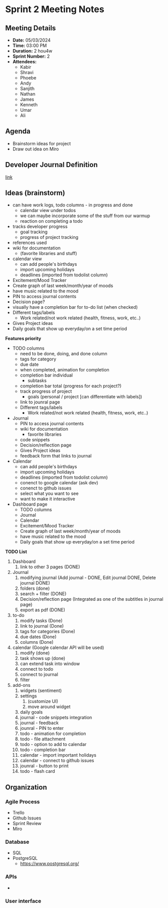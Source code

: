 # Sprint 2 Meeting Notes

## Meeting Details

- **Date:** 05/03/2024
- **Time:** 03:00 PM
- **Duration:** 2 hou4w
- **Sprint Number:** 2
- **Attendees:**
  - Kabir
  - Shravi
  - Phoebe
  - Andy
  - Sanjith
  - Nathan
  - James
  - Kenneth
  - Umar
  - Ali

## Agenda
- Brainstorm ideas for project
- Draw out idea on Miro 

## Developer Journal Definition
[link](https://opensource.com/article/19/4/what-developer-journal)

## Ideas (brainstorm)
- can have work logs, todo columns - in progress and done
  - calendar view under todos
  - we can maybe incorporate some of the stuff from our warmup
  - reaction on completing a todo 
- tracks developer progress
  - goal tracking
  - progress of project tracking
- references used
- wiki for documentation
  - (favorite libraries and stuff)
- calendar view
  - can add people's birthdays 
  - import upcoming holidays
  - deadlines (imported from todolist column)
- Excitement/Mood Tracker
 - Create graph of last week/month/year of moods
 - have music related to the mood
- PIN to access journal contents
- Decision page?
- visually have a completion bar for to-do list (when checked)
- Different tags/labels 
  - Work related/not work related (health, fitness, work, etc..)
- Gives Project ideas
- Daily goals that show up everyday/on a set time period

**Features priority**
- TODO columns
  - need to be done, doing, and done column
  - tags for category
  - due date
  - when completed, animation for completion
  - completion bar individual
    - subtasks
  - completion bar total (progress for each project?)
  - track progress of project
    - goals (personal / project [can differentiate with labels])
  - link to jounral page
  - Different tags/labels 
    - Work related/not work related (health, fitness, work, etc..)
- Journal
  - PIN to access journal contents
  - wiki for documentation
    - favorite libraries
  - code snippets
  - Decision/reflection page
  - Gives Project ideas
  - feedback form that links to journal
- Calendar
  - can add people's birthdays 
  - import upcoming holidays
  - deadlines (imported from todolist column)
  - conenct to google calendar (ask dev)
  - conenct to github issues
  - select what you want to see
  - want to make it interactive 
- Dashboard page
  - TODO columns
  - Journal
  - Calendar
  - Excitement/Mood Tracker
   - Create graph of last week/month/year of moods
   - have music related to the mood
  - Daily goals that show up everyday/on a set time period

**TODO List**
1. Dashboard
   1. link to other 3 pages (DONE)
2. Journal
   1. modifying journal (Add journal - DONE, Edit journal DONE, Delete journal DONE)
   2. folders (done)
   3. search + filter (DONE)
   4. Decision/reflection page (Integrated as one of the subtitles in journal page)
   5. export as pdf (DONE)
3. to-do
   1. modify tasks (Done)
   2. link to journal (Done)
   3. tags for categories (Done)
   4. due dates (Done)
   5. columns (Done)
4. calendar (Google calendar API will be used)
   1. modify (done)
   2. task shows up (done)
   3. can extend task into window
   4. connect to todo
   5. connect to journal
   6. filter
5. add-ons
   1. widgets (sentiment)
   2. settings 
      1. (customize UI)
      2. move around widget
   3. daily goals
   4. journal - code snippets integration
   5. journal - feedback
   6. jounral - PIN to enter
   7. todo - animation for completion
   8. todo - file attachment
   9. todo - option to add to calendar
   10. todo - completion bar
   11. calendar - import important holidays
   12. calendar - connect to github issues
   13. jounral - button to print
   14. todo - flash card


## Organization
### Agile Process
- Trello
- Github Issues
- Sprint Review
- Miro
### Database
- SQL
- PostgreSQL
  - https://www.postgresql.org/
### APIs
- 
### User interface

